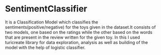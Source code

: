 # SentimentClassifier
It is a Classification Model which classifies the sentiments(positive/negative) for the toys given in the dataset.It consists of two models, one based on the ratings while the other based on the words that are present in the review written for the given toy. In this I used turicreate library for data exploration, analysis as well as building of the model with the help of logistic classifier.
